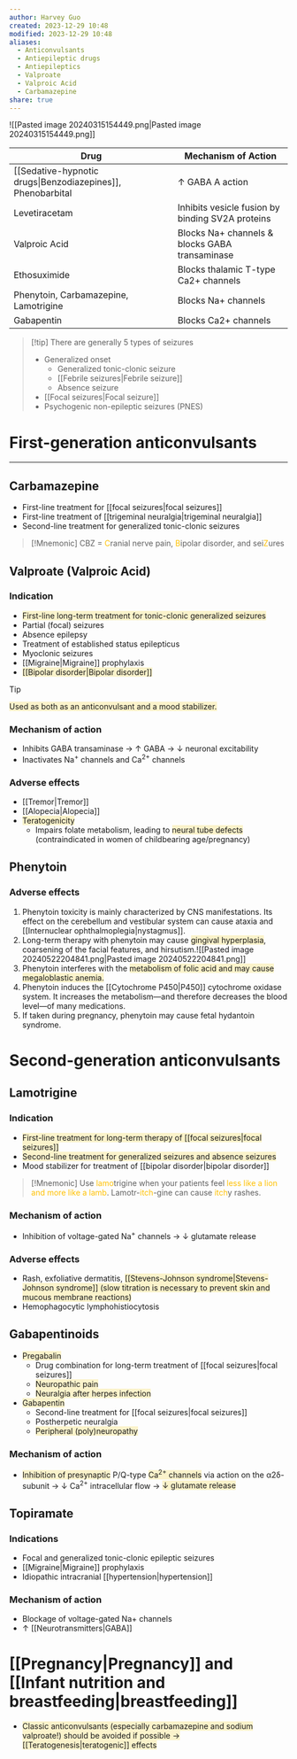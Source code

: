 ```yaml
---
author: Harvey Guo
created: 2023-12-29 10:48
modified: 2023-12-29 10:48
aliases:
  - Anticonvulsants
  - Antiepileptic drugs
  - Antiepileptics
  - Valproate
  - Valproic Acid
  - Carbamazepine
share: true
---
```

![[Pasted image 20240315154449.png|Pasted image 20240315154449.png]]

| Drug                                                        | Mechanism of Action                              |
| ----------------------------------------------------------- | ------------------------------------------------ |
| [[Sedative-hypnotic drugs\|Benzodiazepines]], Phenobarbital | ↑ GABA A action                                  |
| Levetiracetam                                               | Inhibits vesicle fusion by binding SV2A proteins |
| Valproic Acid                                               | Blocks Na+ channels & blocks GABA transaminase   |
| Ethosuximide                                                | Blocks thalamic T-type Ca2+ channels             |
| Phenytoin, Carbamazepine, Lamotrigine                       | Blocks Na+ channels                              |
| Gabapentin                                                  | Blocks Ca2+ channels                             |

>[!tip] There are generally 5 types of seizures
>- Generalized onset
>	- Generalized tonic-clonic seizure
>	- [[Febrile seizures|Febrile seizure]]
>	- Absence seizure
>- [[Focal seizures|Focal seizure]]
>- Psychogenic non-epileptic seizures (PNES)
# First-generation anticonvulsants
---
## Carbamazepine
- First-line treatment for [[focal seizures|focal seizures]]
- First-line treatment of [[trigeminal neuralgia|trigeminal neuralgia]]
- Second-line treatment for generalized tonic-clonic seizures
>[!Mnemonic] 
>CBZ = <font color="#ffc000">C</font>ranial nerve pain, <font color="#ffc000">B</font>ipolar disorder, and sei<font color="#ffc000">Z</font>ures
## Valproate (Valproic Acid)
### Indication
- <span style="background:rgba(240, 200, 0, 0.2)">First-line long-term treatment for tonic-clonic generalized seizures</span>
- Partial (focal) seizures
- Absence epilepsy
- Treatment of established status epilepticus 
- Myoclonic seizures
- [[Migraine|Migraine]] prophylaxis
- <span style="background:rgba(240, 200, 0, 0.2)">[[Bipolar disorder|Bipolar disorder]]</span>
>[!tip] 
><span style="background:rgba(240, 200, 0, 0.2)">Used as both as an anticonvulsant and a mood stabilizer.</span>
### Mechanism of action
- Inhibits GABA transaminase → ↑ GABA → ↓ neuronal excitability
- Inactivates Na<sup>+</sup> channels and Ca<sup>2+</sup> channels
### Adverse effects
- [[Tremor|Tremor]]
- [[Alopecia|Alopecia]]
- <span style="background:rgba(240, 200, 0, 0.2)">Teratogenicity</span>
	- Impairs folate metabolism, leading to <span style="background:rgba(240, 200, 0, 0.2)">neural tube defects</span> (contraindicated in women of childbearing age/pregnancy)
## Phenytoin
### Adverse effects
1. Phenytoin toxicity is mainly characterized by CNS manifestations.  Its effect on the cerebellum and vestibular system can cause ataxia and [[Internuclear ophthalmoplegia|nystagmus]].
2. Long-term therapy with phenytoin may cause <span style="background:rgba(240, 200, 0, 0.2)">gingival hyperplasia</span>, coarsening of the facial features, and hirsutism.![[Pasted image 20240522204841.png|Pasted image 20240522204841.png]]
3. Phenytoin interferes with the <span style="background:rgba(240, 200, 0, 0.2)">metabolism of folic acid and may cause megaloblastic anemia.</span>
4. Phenytoin induces the [[Cytochrome P450|P450]] cytochrome oxidase system.  It increases the metabolism—and therefore decreases the blood level—of many medications.
5. If taken during pregnancy, phenytoin may cause fetal hydantoin syndrome.
# Second-generation anticonvulsants
## Lamotrigine
### Indication
- <span style="background:rgba(240, 200, 0, 0.2)">First-line treatment for long-term therapy of [[focal seizures|focal seizures]]</span>
- <span style="background:rgba(240, 200, 0, 0.2)">Second-line treatment for generalized seizures and absence seizures</span>
- Mood stabilizer for treatment of [[bipolar disorder|bipolar disorder]]
>[!Mnemonic] 
>Use <font color="#ffc000">lamo</font>trigine when your patients feel<font color="#ffc000"> less like a lion and more like a lamb</font>.
>Lamotr-<font color="#ffc000">itch</font>-gine can cause <font color="#ffc000">itch</font>y rashes.
### Mechanism of action
- Inhibition of voltage-gated Na<sup>+</sup> channels → ↓ glutamate release
### Adverse effects
- Rash, exfoliative dermatitis, <span style="background:rgba(240, 200, 0, 0.2)">[[Stevens-Johnson syndrome|Stevens-Johnson syndrome]] (slow titration is necessary to prevent skin and mucous membrane reactions)</span>
- Hemophagocytic lymphohistiocytosis
## Gabapentinoids
- <span style="background:rgba(240, 200, 0, 0.2)">Pregabalin</span>
	- Drug combination for long-term treatment of [[focal seizures|focal seizures]]
	- <span style="background:rgba(240, 200, 0, 0.2)">Neuropathic pain</span>
	- <span style="background:rgba(240, 200, 0, 0.2)">Neuralgia after herpes infection</span>
- <span style="background:rgba(240, 200, 0, 0.2)">Gabapentin</span>
	- Second-line treatment for [[focal seizures|focal seizures]]
	- Postherpetic neuralgia
	- <span style="background:rgba(240, 200, 0, 0.2)">Peripheral (poly)neuropathy</span>
### Mechanism of action
- <span style="background:rgba(240, 200, 0, 0.2)">Inhibition of presynaptic</span> P/Q-type <span style="background:rgba(240, 200, 0, 0.2)">Ca<sup>2+</sup> channels</span> via action on the α2δ-subunit → ↓ Ca<sup>2+</sup> intracellular flow → <span style="background:rgba(240, 200, 0, 0.2)">↓ glutamate release</span>
## Topiramate
### Indications
- Focal and generalized tonic-clonic epileptic seizures
- [[Migraine|Migraine]] prophylaxis
- Idiopathic intracranial [[hypertension|hypertension]]
### Mechanism of action
- Blockage of voltage-gated Na+ channels
- ↑ [[Neurotransmitters|GABA]]
# [[Pregnancy|Pregnancy]] and [[Infant nutrition and breastfeeding|breastfeeding]]
- <span style="background:rgba(240, 200, 0, 0.2)">Classic anticonvulsants (especially carbamazepine and sodium valproate!) should be avoided if possible → [[Teratogenesis|teratogenic]] effects</span>